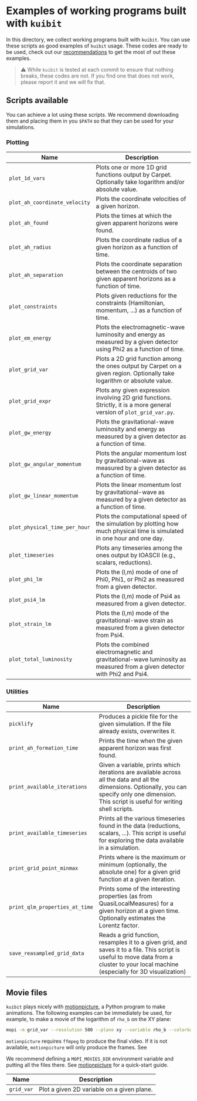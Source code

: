 # Examples of working programs built with `kuibit`

In this directory, we collect working programs built with `kuibit`. You can use
these scripts as good examples of ``kuibit`` usage. These codes are ready to be
used, check out our
[recommendations](https://sbozzolo.github.io/kuibit/recommendation_examples.rst)
to get the most of out these examples.

> :warning: While `kuibit` is tested at each commit to ensure that nothing
>           breaks, these codes are not. If you find one that does not work,
>           please report it and we will fix that.

## Scripts available

You can achieve a lot using these scripts. We recommend downloading them and
placing them in you `$PATH` so that they can be used for your simulations.

### Plotting

| Name                          | Description                                                                                                                |
|-------------------------------|----------------------------------------------------------------------------------------------------------------------------|
| `plot_1d_vars`                | Plots one or more 1D grid functions output by Carpet. Optionally take logarithm and/or absolute value.                     |
| `plot_ah_coordinate_velocity` | Plots the coordinate velocities of a given horizon.                                                                        |
| `plot_ah_found`               | Plots the times at which the given apparent horizons were found.                                                           |
| `plot_ah_radius`              | Plots the coordinate radius of a given horizon as a function of time.                                                      |
| `plot_ah_separation`          | Plots the coordinate separation between the centroids of two given apparent horizons as a function of time.                |
| `plot_constraints`            | Plots given reductions for the constraints (Hamiltonian, momentum, ...) as a function of time.                             |
| `plot_em_energy`              | Plots the electromagnetic-wave luminosity and energy as measured by a given detector using Phi2 as a function of time.     |
| `plot_grid_var`               | Plots a 2D grid function among the ones output by Carpet on a given region. Optionally take logarithm or absolute value.   |
| `plot_grid_expr`              | Plots any given expression involving 2D grid functions. Strictly, it is a more general version of `plot_grid_var.py`.      |
| `plot_gw_energy`              | Plots the gravitational-wave luminosity and energy as measured by a given detector as a function of time.                  |
| `plot_gw_angular_momentum`    | Plots the angular momentum lost by gravitational-wave as measured by a given detector as a function of time.               |
| `plot_gw_linear_momentum`     | Plots the linear momentum lost by gravitational-wave as measured by a given detector as a function of time.                |
| `plot_physical_time_per_hour` | Plots the computational speed of the simulation by plotting how much physical time is simulated in one hour and one day.   |
| `plot_timeseries`             | Plots any timeseries among the ones output by IOASCII (e.g., scalars, reductions).                                         |
| `plot_phi_lm`                 | Plots the (l,m) mode of one of Phi0, Phi1, or Phi2 as measured from a given detector.                                      |
| `plot_psi4_lm`                | Plots the (l,m) mode of Psi4 as measured from a given detector.                                                            |
| `plot_strain_lm`              | Plots the (l,m) mode of the gravitational-wave strain as measured from a given detector from Psi4.                         |
| `plot_total_luminosity`       | Plots the combined electromagnetic and gravitational-wave luminosity as measured from a given detector with Phi2 and Psi4. |

### Utilities

| Name                           | Description                                                                                                                                                                                          |
|--------------------------------|------------------------------------------------------------------------------------------------------------------------------------------------------------------------------------------------------|
| `picklify`                     | Produces a pickle file for the given simulation. If the file already exists, overwrites it.                                                                                                            |
| `print_ah_formation_time`      | Prints the time when the given apparent horizon was first found.                                                                                                                                     |
| `print_available_iterations`   | Given a variable, prints which iterations are available across all the data and all the dimensions. Optionally, you can specify only one dimension. This script is useful for writing shell scripts. |
| `print_available_timeseries`   | Prints all the various timeseries found in the data (reductions, scalars, ...). This script is useful for exploring the data available in a simulation.                                              |
| `print_grid_point_minmax`      | Prints where is the maximum or minimum (optionally, the absolute one) for a given grid function at a given iteration.                                                                                |
| `print_qlm_properties_at_time` | Prints some of the interesting properties (as from QuasiLocalMeasures) for a given horizon at a given time. Optionally estimates the Lorentz factor.                                                 |
| `save_reasampled_grid_data`    | Reads a grid function, resamples it to a given grid, and saves it to a file. This script is useful to move data from a cluster to your local machine (especially for 3D visualization)               |


## Movie files

`kuibit` plays nicely with
[motionpicture](https://github.com/Sbozzolo/kuibit/blob/master/examples/mopi_movies/grid_var),
a Python program to make animations. The following examples can be immediately
be used, for example, to make a movie of the logarithm of `rho_b` on the XY
plane:

``` sh
mopi -m grid_var --resolution 500 --plane xy --variable rho_b --colorbar --interpolation-method bicubic --logscale --vmin -7 --vmax -1 --parallel --outdir movie -x0 -30 -30 -x1 30 30
```

`motionpicture` requires `ffmpeg` to produce the final video. If it is not
available, `motionpicture` will only produce the frames. See

We recommend defining a `MOPI_MOVIES_DIR` environment variable and putting all
the files there. See
[motionpicture](https://sbozzolo.github.io/kuibit/motionpicture.html) for a
quick-start guide.

| Name       | Description                                |
|------------|--------------------------------------------|
| `grid_var` | Plot a given 2D variable on a given plane. |

